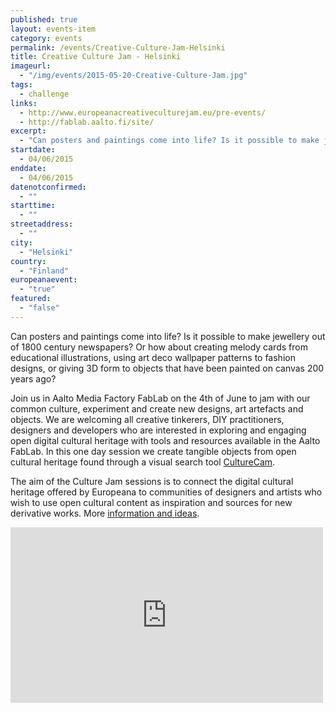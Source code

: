 ```yaml
---
published: true
layout: events-item
category: events
permalink: /events/Creative-Culture-Jam-Helsinki
title: Creative Culture Jam - Helsinki
imageurl: 
  - "/img/events/2015-05-20-Creative-Culture-Jam.jpg"
tags: 
  - challenge
links:
  - http://www.europeanacreativeculturejam.eu/pre-events/
  - http://fablab.aalto.fi/site/
excerpt:
  - "Can posters and paintings come into life? Is it possible to make jewellery out of 1800 century newspapers? Or how about creating melody cards from educational illustrations, using art deco wallpaper patterns to fashion designs, or giving 3D form to objects that have been painted on canvas 200 years ago?"
startdate:
  - 04/06/2015
enddate:
  - 04/06/2015
datenotconfirmed:
  - ""
starttime:
  - ""
streetaddress:
  - ""
city:
  - "Helsinki"
country:
  - "Finland"
europeanaevent:
  - "true"
featured:
  - "false"
---
```

Can posters and paintings come into life? Is it possible to make jewellery out of 1800 century newspapers? Or how about creating melody cards from educational illustrations, using art deco wallpaper patterns to fashion designs, or giving 3D form to objects that have been painted on canvas 200 years ago?

Join us in Aalto Media Factory FabLab on the 4th of June to jam with our common culture, experiment and create new designs, art artefacts and objects. We are welcoming all creative tinkerers, DIY practitioners, designers and developers who are interested in exploring and engaging open digital cultural heritage with tools and resources available in the Aalto FabLab. In this one day session we create tangible objects from open cultural heritage found through a visual search tool [CultureCam](http://culturecam.eu).

The aim of the Culture Jam sessions is to connect the digital cultural heritage offered by Europeana to communities of designers and artists who wish to use open cultural content as inspiration and sources for new derivative works. More [information and ideas](http://redesignyourculturalheritage.eu).

<iframe src="https://player.vimeo.com/video/128986231" width="500" height="281" frameborder="0" webkitallowfullscreen mozallowfullscreen allowfullscreen></iframe>